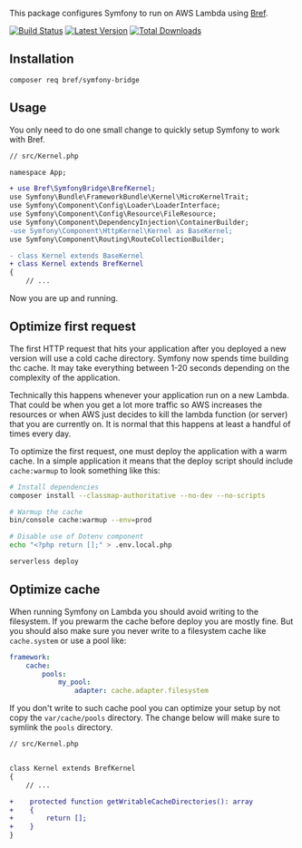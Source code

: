 This package configures Symfony to run on AWS Lambda using [Bref](https://bref.sh/).

[![Build Status](https://github.com/brefphp/symfony-bridge/workflows/Tests/badge.svg)](https://github.com/brefphp/symfony-bridge/actions)
[![Latest Version](https://img.shields.io/packagist/v/bref/symfony-bridge?style=flat-square)](https://packagist.org/packages/bref/symfony-bridge)
[![Total Downloads](https://img.shields.io/packagist/dt/bref/symfony-bridge.svg?style=flat-square)](https://packagist.org/packages/bref/symfony-bridge)

## Installation

```cli
composer req bref/symfony-bridge
```

## Usage

You only need to do one small change to quickly setup Symfony to work with Bref.

```diff
// src/Kernel.php

namespace App;

+ use Bref\SymfonyBridge\BrefKernel;
use Symfony\Bundle\FrameworkBundle\Kernel\MicroKernelTrait;
use Symfony\Component\Config\Loader\LoaderInterface;
use Symfony\Component\Config\Resource\FileResource;
use Symfony\Component\DependencyInjection\ContainerBuilder;
-use Symfony\Component\HttpKernel\Kernel as BaseKernel;
use Symfony\Component\Routing\RouteCollectionBuilder;

- class Kernel extends BaseKernel
+ class Kernel extends BrefKernel
{
    // ...
```

Now you are up and running.

## Optimize first request

The first HTTP request that hits your application after you deployed a new version
will use a cold cache directory. Symfony now spends time building thc cache. It may
take everything between 1-20 seconds depending on the complexity of the application.

Technically this happens whenever your application run on a new Lambda. That could
be when you get a lot more traffic so AWS increases the resources or when AWS just
decides to kill the lambda function (or server) that you are currently on. It is
normal that this happens at least a handful of times every day.

To optimize the first request, one must deploy the application with a warm cache.
In a simple application it means that the deploy script should include `cache:warmup`
to look something like this:

```bash
# Install dependencies
composer install --classmap-authoritative --no-dev --no-scripts

# Warmup the cache
bin/console cache:warmup --env=prod

# Disable use of Dotenv component
echo "<?php return [];" > .env.local.php

serverless deploy
```

## Optimize cache

When running Symfony on Lambda you should avoid writing to the filesystem. If
you prewarm the cache before deploy you are mostly fine. But you should also make
sure you never write to a filesystem cache like `cache.system` or use a pool like:

```yaml
framework:
    cache:
        pools:
            my_pool:
                adapter: cache.adapter.filesystem
```

If you don't write to such cache pool you can optimize your setup by not copy the
`var/cache/pools` directory. The change below will make sure to symlink the `pools`
directory.

```diff
// src/Kernel.php


class Kernel extends BrefKernel
{
    // ...

+    protected function getWritableCacheDirectories(): array
+    {
+        return [];
+    }
}
```
